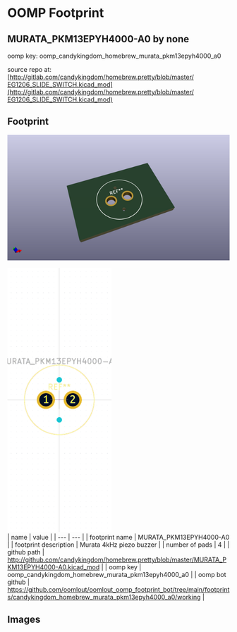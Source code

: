 # OOMP Footprint  
## MURATA_PKM13EPYH4000-A0  by none  
  
oomp key: oomp_candykingdom_homebrew_murata_pkm13epyh4000_a0  
  
source repo at: [http://gitlab.com/candykingdom/homebrew.pretty/blob/master/‎EG1206‎_SLIDE_SWITCH.kicad_mod](http://gitlab.com/candykingdom/homebrew.pretty/blob/master/‎EG1206‎_SLIDE_SWITCH.kicad_mod)  
## Footprint  
  
[![working_kicad_pcb_3d.png](working_kicad_pcb_3d_600.png)](working_kicad_pcb_3d.png)  
  
[![working.png](working_600.png)](working.png)  
| name | value | 
| --- | --- | 
| footprint name | MURATA_PKM13EPYH4000-A0 | 
| footprint description | Murata 4kHz piezo buzzer | 
| number of pads | 4 | 
| github path | http://github.com/candykingdom/homebrew.pretty/blob/master/MURATA_PKM13EPYH4000-A0.kicad_mod | 
| oomp key | oomp_candykingdom_homebrew_murata_pkm13epyh4000_a0 | 
| oomp bot github | https://github.com/oomlout/oomlout_oomp_footprint_bot/tree/main/footprints/candykingdom_homebrew_murata_pkm13epyh4000_a0/working | 
## Images  
